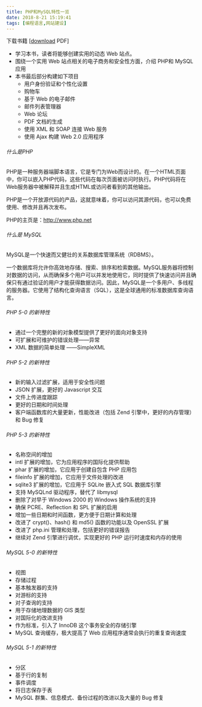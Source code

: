 ```yaml
---
title: PHP和MySQL特性一览
date: 2018-8-21 15:19:41
tags: [编程语言,网站建设]
---
```


下载书籍 [[download](https://pan.baidu.com/s/1MrBCS-fpLmSs57swjW3JGA) PDF]

- 学习本书，读者将能够创建实用的动态 Web 站点。
- 围绕一个实用 Web 站点相关的电子商务和安全性方面，介绍 PHP和 MySQL 应用
- 本书最后部分构建如下项目
  - 用户身份验证和个性化设置
  - 购物车
  - 基于 Web 的电子邮件
  - 邮件列表管理器
  - Web 论坛
  - PDF 文档的生成
  - 使用 XML 和 SOAP 连接 Web 服务
  - 使用 Ajax 构建 Web 2.0 应用程序

###### 什么是PHP

PHP是一种服务器端脚本语言，它是专门为Web而设计的。在一个HTML页面中，你可以嵌入PHP代码，这些代码在每次页面被访问时执行。PHP代码将在Web服务器中被解释并且生成HTML或访问者看到的其他输出。

PHP是一个开放源代码的产品，这就意味着，你可以访问其源代码，也可以免费使用、修改并且再次发布。

PHP的主页是：http://www.php.net

###### 什么是 MySQL

MySQL是一个快速而又健壮的关系数据库管理系统（RDBMS）。

一个数据库将允许你高效地存储、搜索、排序和检索数据。MySQL服务器将控制对数据的访问，从而确保多个用户可以并发地使用它，同时提供了快速访问并且确保只有通过验证的用户才能获得数据访问。因此，MySQL是一个多用户、多线程的服务器。它使用了结构化查询语言（SQL），这是全球通用的标准数据库查询语言。

###### PHP 5-0 的新特性

- 通过一个完整的新的对象模型提供了更好的面向对象支持
- 可扩展和可维护的错误处理——异常
- XML 数据的简单处理 ——SimpleXML

###### PHP 5-2 的新特性

- 新的输入过滤扩展，适用于安全性问题
- JSON 扩展，更好的 Javascript 交互
- 文件上传进度跟踪
- 更好的日期和时间处理
- 客户端函数库的大量更新，性能改进（包括 Zend 引擎中，更好的内存管理）和 Bug 修复

###### PHP 5-3 的新特性

- 名称空间的增加
- intl 扩展的增加，它为应用程序的国际化提供帮助
- phar 扩展的增加，它应用于创建自包含 PHP 应用包
- fileinfo 扩展的增加，它应用于文件处理的改进
- sqlite3 扩展的增加，它应用于 SQLite 嵌入式 SQL 数据库引擎
- 支持 MySQLnd 驱动程序，替代了 libmysql
- 删除了对早于 Windows 2000 的 Windows 操作系统的支持
- 确保 PCRE、Reflection 和 SPL 扩展的启用
- 增加一些日期和时间函数，更方便于日期计算和处理
- 改进了 crypt()、hash() 和 md5() 函数的功能以及 OpenSSL 扩展
- 改进了 php.ini 管理和处理，包括更好的错误报告
- 继续对 Zend 引擎进行调优，实现更好的 PHP 运行时速度和内存的使用

###### MySQL 5-0 的新特性

- 视图
- 存储过程
- 基本触发器的支持
- 对游标的支持
- 对子查询的支持
- 用于存储地理数据的 GIS 类型
- 对国际化的改进支持
- 作为标准，引入了 InnoDB 这个事务安全的存储引擎
- MySQL 查询缓存，极大提高了 Web 应用程序通常会执行的重复查询速度

###### MySQL 5-1 的新特性

- 分区
- 基于行的复制
- 事件调度
- 将日志保存于表
- MySQL 群集、信息模式、备份过程的改进以及大量的 Bug 修复